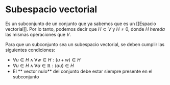 # Subespacio vectorial

Es un subconjunto de un conjunto que ya sabemos que es un [[Espacio vectorial]]. Por lo tanto, podemos decir que $H \subset V$ y $H \neq 0$, donde $H$ *hereda* las mismas operaciones que $V$.

Para que un subconjunto sea un subespacio vectorial, se deben cumplir las siguientes condiciones:

- $\forall u \in H \land \forall w \in H : (u+w) \in H$
- $\forall u \in H \land \forall \alpha \in \mathbb{R} : (\alpha u) \in H$
- El ** vector nulo** del conjunto debe estar siempre presente en el subconjunto
